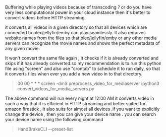 Buffering while playing videos because of transcoding ? or do you have very less computational power in your cloud instance then it's better to convert videos before HTTP streaming.

it converts all videos in a given directory so that all devices which are connected to plex/jellyfin/emby can play seamlessly. It also removes website names from the files so that plex/jellyfin/emby or any other media servers can recognize the movie names and shows the perfect metadata of any given movie.

It won't convert the same file again , it checks if it is already converted and skips if it has already converted.so my recommendation is to run this python file using "screen" and also use "crontab" to schedule it to run daily, so that it converts files when ever you add a new video in to that directory.

>00 00 * * * screen -dmS preprocess_video_for_mediaserver ipython3 convert_videos_for_media_servers.py

The above command will run every night at 12:00 AM
it converts video in such a way that it is efficient in HTTP streaming and better suited for amazon firestick , it also suits for almost all devices .if you want to explicitly change the device , then you can give your device name . you can search your device name using the following command
>HandBrakeCLI --preset-list
